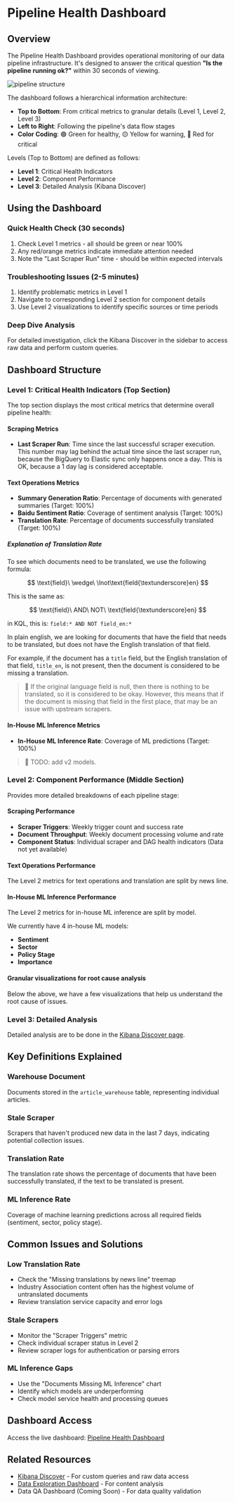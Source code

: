 # Pipeline Health Dashboard

## Overview

The Pipeline Health Dashboard provides operational monitoring of our data
pipeline infrastructure. It's designed to answer the critical question **"Is the
pipeline running ok?"** within 30 seconds of viewing.

![pipeline structure](https://github.com/bilbyai/observability/blob/main/pipeline-health/screenshots/structure.png?raw=true)

The dashboard follows a hierarchical information architecture:

- **Top to Bottom**: From critical metrics to granular details (Level 1, Level
  2, Level 3)
- **Left to Right**: Following the pipeline's data flow stages
- **Color Coding**: 🟢 Green for healthy, 🟡 Yellow for warning, 🔴 Red for
  critical

Levels (Top to Bottom) are defined as follows:

- **Level 1**: Critical Health Indicators
- **Level 2**: Component Performance
- **Level 3**: Detailed Analysis (Kibana Discover)

## Using the Dashboard

### Quick Health Check (30 seconds)

1. Check Level 1 metrics - all should be green or near 100%
2. Any red/orange metrics indicate immediate attention needed
3. Note the "Last Scraper Run" time - should be within expected intervals

### Troubleshooting Issues (2-5 minutes)

1. Identify problematic metrics in Level 1
2. Navigate to corresponding Level 2 section for component details
3. Use Level 2 visualizations to identify specific sources or time periods

### Deep Dive Analysis

For detailed investigation, click the Kibana Discover in the sidebar to access
raw data and perform custom queries.

## Dashboard Structure

### Level 1: Critical Health Indicators (Top Section)

The top section displays the most critical metrics that determine overall
pipeline health:

#### Scraping Metrics

- **Last Scraper Run**: Time since the last successful scraper execution. This
  number may lag behind the actual time since the last scraper run, because the
  BigQuery to Elastic sync only happens once a day. This is OK, because a 1 day
  lag is considered acceptable.

#### Text Operations Metrics

- **Summary Generation Ratio**: Percentage of documents with generated summaries
  (Target: 100%)
- **Baidu Sentiment Ratio**: Coverage of sentiment analysis (Target: 100%)
- **Translation Rate**: Percentage of documents successfully translated (Target:
  100%)

##### Explanation of Translation Rate

To see which documents need to be translated, we use the following formula:

$$
\text{field}\ \wedge\ \lnot\text{field{\textunderscore}en}
$$

This is the same as:

$$
\text{field}\ AND\ NOT\ \text{field{\textunderscore}en}
$$

in KQL, this is: `field:* AND NOT field_en:*`

In plain english, we are looking for documents that have the field that needs to
be translated, but does not have the English translation of that field.

For example, if the document has a `title` field, but the English translation of
that field, `title_en`, is not present, then the document is considered to be
missing a translation.

> 📣 If the original language field is null, then there is nothing to be
> translated, so it is considered to be okay. However, this means that if the
> document is missing that field in the first place, that may be an issue with
> upstream scrapers.

#### In-House ML Inference Metrics

- **In-House ML Inference Rate**: Coverage of ML predictions (Target: 100%)

> 📒 TODO: add v2 models.

### Level 2: Component Performance (Middle Section)

Provides more detailed breakdowns of each pipeline stage:

#### Scraping Performance

- **Scraper Triggers**: Weekly trigger count and success rate
- **Document Throughput**: Weekly document processing volume and rate
- **Component Status**: Individual scraper and DAG health indicators (Data not
  yet available)

#### Text Operations Performance

The Level 2 metrics for text operations and translation are split by news line.

#### In-House ML Inference Performance

The Level 2 metrics for in-house ML inference are split by model.

We currently have 4 in-house ML models:

- **Sentiment**
- **Sector**
- **Policy Stage**
- **Importance**

#### Granular visualizations for root cause analysis

Below the above, we have a few visualizations that help us understand the root
cause of issues.

### Level 3: Detailed Analysis

Detailed analysis are to be done in the
[Kibana Discover page](https://bilby.kb.asia-southeast1.gcp.elastic-cloud.com/s/official-china/app/discover#/).

## Key Definitions Explained

### Warehouse Document

Documents stored in the `article_warehouse` table, representing individual
articles.

### Stale Scraper

Scrapers that haven't produced new data in the last 7 days, indicating potential
collection issues.

### Translation Rate

The translation rate shows the percentage of documents that have been
successfully translated, if the text to be translated is present.

### ML Inference Rate

Coverage of machine learning predictions across all required fields (sentiment,
sector, policy stage).

## Common Issues and Solutions

### Low Translation Rate

- Check the "Missing translations by news line" treemap
- Industry Association content often has the highest volume of untranslated
  documents
- Review translation service capacity and error logs

### Stale Scrapers

- Monitor the "Scraper Triggers" metric
- Check individual scraper status in Level 2
- Review scraper logs for authentication or parsing errors

### ML Inference Gaps

- Use the "Documents Missing ML Inference" chart
- Identify which models are underperforming
- Check model service health and processing queues

## Dashboard Access

Access the live dashboard:
[Pipeline Health Dashboard](<https://bilby.kb.asia-southeast1.gcp.elastic-cloud.com/s/official-china/app/dashboards#/view/7770cea6-8100-4b25-ac13-be8f265624ad?_g=(filters:!(),refreshInterval:(pause:!t,value:60000),time:(from:now-2w,to:now))>)

## Related Resources

- [Kibana Discover](https://bilby.kb.asia-southeast1.gcp.elastic-cloud.com/s/official-china/app/discover#/) -
  For custom queries and raw data access
- [Data Exploration Dashboard](../data-exploration/README.md) - For content
  analysis
- Data QA Dashboard (Coming Soon) - For data quality validation
